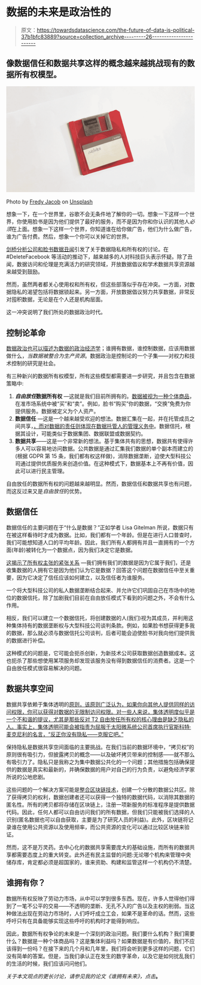 # 数据的未来是政治性的

> 原文：<https://towardsdatascience.com/the-future-of-data-is-political-37b1bfc83889?source=collection_archive---------26----------------------->

## 像数据信任和数据共享这样的概念越来越挑战现有的数据所有权模型。

![](img/666809afb2b82b977edbf6d04e3e03ea.png)

Photo by [Fredy Jacob](https://unsplash.com/@thefredyjacob?utm_source=medium&utm_medium=referral) on [Unsplash](https://unsplash.com?utm_source=medium&utm_medium=referral)

想象一下，在一个世界里，谷歌不会无条件地了解你的一切。想象一下这样一个世界，你使用脸书是因为他们提供了最好的服务，而不是因为你和你认识的其他人*必须*在上面。想象一下这样一个世界，你知道谁在给你做广告，他们为什么做广告，谁为广告付费。然后，想象一个你可以关掉它的世界。

[剑桥分析公司和脸书数据丑闻](https://www.theguardian.com/news/series/cambridge-analytica-files)引发了关于数据隐私和所有权的讨论。在#DeleteFacebook 等活动的推动下，越来越多的人对科技巨头表示怀疑。除了丑闻，数据访问和伦理是充满活力的研究领域，开放数据倡议和学术数据共享资源越来越受到鼓励。

然而，虽然两者都关心使用权和所有权，但这些部落似乎存在冲突。一方面，对数据隐私的渴望包括将数据锁起来。另一方面，开放数据倡议努力共享数据，非常反对囤积数据，无论是在个人还是机构层面。

这一冲突说明了我们所处的数据政治时代。

## 控制论革命

[数据政治也可以描述为数据的政治经济学](https://papers.ssrn.com/sol3/papers.cfm?abstract_id=3437936)；谁拥有数据，谁控制数据，应该用数据做什么，*当数据被整合为生产资源*。数据政治是控制论的一个子集——对权力和技术控制的研究是社会。

有三种新兴的数据所有权模型，所有这些模型都需要进一步研究，并且包含在数据策略中:

1.  ***自由放任*数据所有权** —这就是我们目前所拥有的。[数据被视为一种个体商品](https://papers.ssrn.com/sol3/papers.cfm?abstract_id=2972505)，在准市场系统中被“买”和“卖”。例如，脸书“购买”你的数据，“交换”免费为你提供服务。数据被定义为个人资产。
2.  **数据信任** —这是一个越来越受欢迎的想法。数据汇集在一起，并在托管成员之间共享，[，而对数据的责任则体现在数据托管人的管理义务中](https://theodi.org/article/odi-data-trusts-report)。数据信托，根据其设计，可能类似于数据集团、数据联盟或数据契约。
3.  **数据共享**——这是一个非常新的想法。基于集体共有的思想，数据共有使得许多人可以容易地访问数据。公共数据是通过汇集我们数据的单个副本而建立的(根据 GDPR 第 15 条，我们都有权这样做)，消除数据垄断，迫使大型科技公司通过提供优质服务来创造价值。在这种模式下，数据基本上不再有价值，因此可以进行民主管理。

自由放任的数据所有权的问题越来越明显。然而，数据信任和数据共享也有问题，而这反过来又是*自由放任*的优势。

## 数据信任

数据信任的主要问题在于“什么是数据？”正如学者 Lisa Gitelman 所说，数据只有在被这样看待时才成为数据。比如，我们都有一个年龄。但是在进行人口普查时，我们可能想知道人口的平均年龄。因此，我们所有人都拥有并且一直拥有的一个方面(年龄)被转化为一个数据点，因为我们决定它是数据。

[这揭示了所有权主张的紧张关系](https://papers.ssrn.com/sol3/papers.cfm?abstract_id=3437936) —我们拥有我们的数据是因为它属于我们，还是收集数据的人拥有它是因为他们认为它是数据？回答这个问题在数据信任中至关重要，因为它决定了信任应该如何建立，以及信任者为谁服务。

一个将大型科技公司的私人数据垄断结合起来、并允许它们巩固自己在市场中的地位的数据信托，除了加剧我们目前在自由放任模式下看到的问题之外，不会有什么作用。

相反，我们可以建立一个数据信托，将创建数据的人(我们)视为其成员，并利用这种集体持有的数据垄断权与大型科技公司谈判条款。例如，如果脸书想获得更多我的数据，那么就必须与数据信托公司谈判，后者可能会迫使脸书对我向他们提供我的数据进行补偿。

这种模式的问题是，它可能会扼杀创新，为新技术公司获取数据创造数据成本。这也扼杀了那些想使用某项服务却发现该服务没有得到数据信任的消费者。这是一个自由放任模式很容易解决的问题。

## 数据共享空间

数据共享依赖于集体透明的[原则，该原则广泛认为，如果你向其他人提供同样的访问权限，你可以获得对数据的无限制访问权限。对一些人来说，集体透明度似乎是一个不和谐的提议，尤其是那些反对 T2 自由放任所有权的核心理由是缺乏隐私的人。事实上，集体透明可能会被指责为屈服于太阳微系统公司首席执行官斯科特·麦克尼利的名言，](/collective-transparency-dc9b4b916e82)[“反正你没有隐私——克服它吧。”](https://www.wired.com/1999/01/sun-on-privacy-get-over-it/)

保持隐私是数据共享空间面临的主要挑战。在我们当前的数据环境中，“拷贝权”的原则很有吸引力，但披露拷贝的概念——以及破坏拷贝带来的控制感——就不那么有吸引力了。隐私只是我称之为集中数据公共化的一个问题；其他措施包括确保提供的数据是真实和最新的，并确保数据的用户对自己的行为负责，以避免经济学家所说的公地悲剧。

这些问题的一个解决方案可能是[整合区块链技术](https://outlierventures.io/research/a-real-use-case-for-blockchains-a-global-data-commons/)，创建一个分散的数据公共区。除了获得拷贝的权利，数据创建者还可以获得一个独特的数据代码，以消除其数据的匿名性。所有的拷贝都将存储在区块链上，注册一项新服务的标准程序是提供数据代码。因此，任何人都可以自由访问我们的所有数据，但我们只能被我们选择的人识别(匿名数据也可以自由获取，主要是为了研究人员的利益)。此外，区块链将记录谁在使用公共资源以及使用频率，而公共资源的变化可以通过比较区块链来验证。

然而，这不是万灵药。去中心化的数据共享需要庞大的基础设施，而所有的数据共享都需要态度上的重大转变。此外还有民主监督的问题:无论哪个机构来管理中央储存库，肯定都必须是超国家的，谁来资助、构建和监管这样一个机构仍不清楚。

## 谁拥有你？

数据所有权反映了劳动力市场，从中可以学到很多东西。现在，许多人觉得他们得到了一笔不公平的交易——不透明的垄断、无孔不入的广告以及主权的削弱。当这种做法出现在劳动力市场时，人们呼吁成立工会，如果不是革命的话。然而，这些呼吁只有在具备能够实现这些呼吁的机构时才能得到响应。

因此，数据所有权争论的未来是一个深刻的政治问题。我们要什么机构？我们需要什么？数据是一种个体商品吗？这是集体利益吗？如果数据是有价值的，我们不应该得到一份吗？在接下来的几个月和几年里，我们将会听到更多这样的问题，它们没有简单的答案。但是，当我们承认正在发生的数字革命，以及它是如何扰乱我们的生活的时候，我们应该问问他们。

*关于本文观点的更长讨论，请参见我的论文《谁拥有未来》，点击*[](https://papers.ssrn.com/sol3/papers.cfm?abstract_id=3437936)**。**